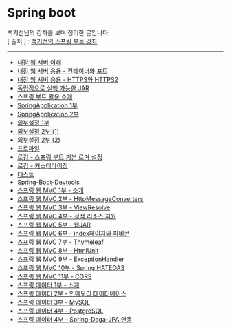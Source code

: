 Spring boot
===========
백기선님의 강좌를 보며 정리한 글입니다.   
[ 출처 ] : [백기선의 스프링 부트 강좌](https://www.inflearn.com/course/%EC%8A%A4%ED%94%84%EB%A7%81%EB%B6%80%ED%8A%B8/)   



---
* [내장 웹 서버 이해](https://github.com/KimYoungQ/study/blob/main/springboot/3_6.md)
* [내장 웹 서버 응용 - 컨테이너와 포트](https://github.com/KimYoungQ/study/blob/main/springboot/3_7.md)
* [내장 웹 서버 응용 - HTTPS와 HTTPS2](https://github.com/KimYoungQ/study/blob/main/springboot/3_8.md)
* [독립적으로 실행 가능한 JAR](https://github.com/KimYoungQ/study/blob/main/springboot/3_10.md)
* [스프링 부트 활용 소개](https://github.com/KimYoungQ/study/blob/main/springboot/4_1.md)
* [SpringApplication 1부](https://github.com/KimYoungQ/study/blob/main/springboot/4_2.md)
* [SpringApplication 2부](https://github.com/KimYoungQ/study/blob/main/springboot/4_3.md)
* [외부설정 1부](https://github.com/KimYoungQ/study/blob/main/springboot/4_4.md)
* [외부설정 2부 (1)](https://github.com/KimYoungQ/study/blob/main/springboot/4_5.md)
* [외부설정 2부 (2)](https://github.com/KimYoungQ/study/blob/main/springboot/4_5.md)
* [프로파일](https://github.com/KimYoungQ/study/blob/main/springboot/4_6.md)
* [로깅 - 스프링 부트 기본 로거 설정](https://github.com/KimYoungQ/study/blob/main/springboot/4_7.md)
* [로깅 - 커스터마이징](https://github.com/KimYoungQ/study/blob/main/springboot/4_8.md)
* [테스트](https://github.com/KimYoungQ/study/blob/main/springboot/4_9.md)
* [Spring-Boot-Devtools](https://github.com/KimYoungQ/study/blob/main/springboot/4_11.md)
* [스프링 웹 MVC 1부 - 소개](https://github.com/KimYoungQ/study/blob/main/springboot/4_12.md)
* [스프링 웹 MVC 2부 - HttpMessageConverters](https://github.com/KimYoungQ/study/blob/main/springboot/4_13.md)
* [스프링 웹 MVC 3부 - ViewResolve](https://github.com/KimYoungQ/study/blob/main/springboot/4_14.md)
* [스프링 웹 MVC 4부 - 정적 리소스 지원](https://github.com/KimYoungQ/study/blob/main/springboot/4_15.md)
* [스프링 웹 MVC 5부 - 웹JAR](https://github.com/KimYoungQ/study/blob/main/springboot/4_16.md)
* [스프링 웹 MVC 6부 - index페이지와 파비콘](https://github.com/KimYoungQ/study/blob/main/springboot/4_17.md)
* [스프링 웹 MVC 7부 - Thymeleaf](https://github.com/KimYoungQ/study/blob/main/springboot/4_18.md)
* [스프링 웹 MVC 8부 - HtmlUnit](https://github.com/KimYoungQ/study/blob/main/springboot/4_19.md)
* [스프링 웹 MVC 9부 - ExceptionHandler](https://github.com/KimYoungQ/study/blob/main/springboot/4_20.md)
* [스프링 웹 MVC 10부 - Spring HATEOAS](https://github.com/KimYoungQ/study/blob/main/springboot/4_21.md)
* [스프링 웹 MVC 11부 - CORS](https://github.com/KimYoungQ/study/blob/main/springboot/4_22.md)
* [스프링 데이터 1부 - 소개](https://github.com/KimYoungQ/study/blob/main/springboot/4_23.md)
* [스프링 데이터 2부 - 인메모리 데이터베이스](https://github.com/KimYoungQ/study/blob/main/springboot/4_24.md)
* [스프링 데이터 3부 - MySQL](https://github.com/KimYoungQ/study/blob/main/springboot/4_25.md)
* [스프링 데이터 4부 - PostgreSQL](https://github.com/KimYoungQ/study/blob/main/springboot/4_26.md)
* [스프링 데이터 4부 - Spring-Daga-JPA 연동](https://github.com/KimYoungQ/study/blob/main/springboot/4_27.md)
